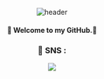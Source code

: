 <div align="center">
  
  ![header](https://capsule-render.vercel.app/api?type=Venom&text=I&nbsp;am&nbsp;Obebe.&stroke=552F5E&&fontSize=55)

#### 👋 Welcome to my GitHub.👋

### 💬 SNS : 
<a href="(https://velog.io/@obebe_00)"><img src="https://img.shields.io/badge/Velog-20C997?style=flat&logo=Velog&logoColor=black"/></a>


  <br/>
  <br/>
</div>
